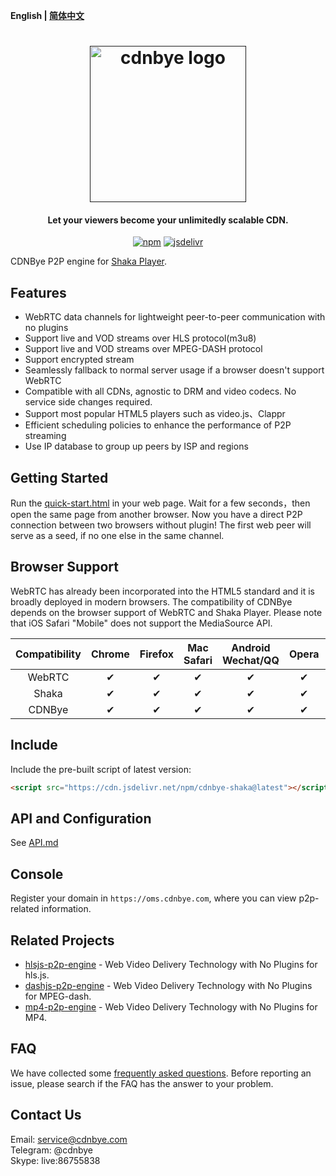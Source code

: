 **English | [简体中文](Readme_zh.md)**

<h1 align="center"><a href="" target="_blank" rel="noopener noreferrer"><img width="250" src="https://cdnbye.oss-cn-beijing.aliyuncs.com/pic/cdnbye.png" alt="cdnbye logo"></a></h1>
<h4 align="center">Let your viewers become your unlimitedly scalable CDN.</h4>
<p align="center">
  <a href="https://www.npmjs.com/package/cdnbye-shaka"><img src="https://img.shields.io/npm/v/cdnbye-shaka.svg?style=flat" alt="npm"></a>
  <a href="https://www.jsdelivr.com/package/npm/cdnbye-shaka"><img src="https://data.jsdelivr.com/v1/package/npm/cdnbye-shaka/badge" alt="jsdelivr"></a>
</p>

CDNBye P2P engine for [Shaka Player](https://github.com/google/shaka-player).

## Features
- WebRTC data channels for lightweight peer-to-peer communication with no plugins
- Support live and VOD streams over HLS protocol(m3u8)
- Support live and VOD streams over MPEG-DASH protocol
- Support encrypted stream
- Seamlessly fallback to normal server usage if a browser doesn't support WebRTC
- Compatible with all CDNs, agnostic to DRM and video codecs. No service side changes required.
- Support most popular HTML5 players such as video.js、Clappr
- Efficient scheduling policies to enhance the performance of P2P streaming
- Use IP database to group up peers by ISP and regions

## Getting Started
Run the [quick-start.html](demo/quick-start.html) in your web page. Wait for a few seconds，then open the same page from another browser. Now you have a direct P2P connection between two browsers without plugin!
The first web peer will serve as a seed, if no one else in the same channel.

## Browser Support
WebRTC has already been incorporated into the HTML5 standard and it is broadly deployed in modern browsers. The compatibility of CDNBye depends on the browser support of WebRTC and Shaka Player. Please note that iOS Safari "Mobile" does not support the MediaSource API.

 Compatibility|Chrome | Firefox | Mac Safari| Android Wechat/QQ | Opera | Edge | IE | iOS Safari | 
:-: | :-: | :-: | :-: | :-: | :-: | :-:| :-:| :-:
WebRTC | ✔ | ✔ | ✔ | ✔ | ✔ | ✔ | ❌ | ✔ |
Shaka | ✔ | ✔ | ✔ | ✔ | ✔ | ✔ | ✔ | ❌ |
CDNBye | ✔ | ✔ | ✔ | ✔ | ✔ | ✔ | ❌ | ❌ |

## Include
Include the pre-built script of latest version: 
```html
<script src="https://cdn.jsdelivr.net/npm/cdnbye-shaka@latest"></script>
```

## API and Configuration
See [API.md](https://www.cdnbye.com/en/views/shaka/API.html)

## Console
Register your domain in `https://oms.cdnbye.com`, where you can view p2p-related information.

## Related Projects
- [hlsjs-p2p-engine](https://github.com/cdnbye/hlsjs-p2p-engine) - Web Video Delivery Technology with No Plugins for hls.js.
- [dashjs-p2p-engine](https://github.com/cdnbye/dashjs-p2p-engine) - Web Video Delivery Technology with No Plugins for MPEG-dash.
- [mp4-p2p-engine](https://github.com/cdnbye/mp4-p2p-engine) - Web Video Delivery Technology with No Plugins for MP4.

## FAQ
We have collected some [frequently asked questions](https://www.hdtvcloud.com/en/views/FAQ.html). Before reporting an issue, please search if the FAQ has the answer to your problem.

## Contact Us
Email: service@cdnbye.com
<br>
Telegram: @cdnbye
<br>
Skype: live:86755838



